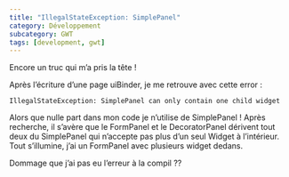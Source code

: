 ```yaml
---
title: "IllegalStateException: SimplePanel"
category: Développement
subcategory: GWT
tags: [development, gwt]
---
```

Encore un truc qui m’a pris la tête !

Après l’écriture d’une page uiBinder, je me retrouve avec cette error :

```
IllegalStateException: SimplePanel can only contain one child widget
```

Alors que nulle part dans mon code je n’utilise de SimplePanel ! Après recherche, il s’avère que le FormPanel et le 
DecoratorPanel dérivent tout deux du SimplePanel qui n’accepte pas plus d’un seul Widget à l’intérieur. Tout s’illumine, 
j’ai un FormPanel avec plusieurs widget dedans.

Dommage que j’ai pas eu l’erreur à la compil ??
